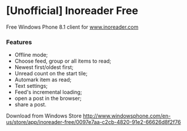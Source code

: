 # [Unofficial] Inoreader Free
Free Windows Phone 8.1 client for www.inoreader.com

### Features
- Offline mode;
- Choose feed, group or all items to read;
- Newest first/oldest first;
- Unread count on the start tile;
- Automark item as read;
- Text settings;
- Feed's incremental loading;
- open a post in the browser;
- share a post.

Download from Windows Store http://www.windowsphone.com/en-us/store/app/inoreader-free/0097e7aa-c2cb-4820-91e2-66626d8f2f76
